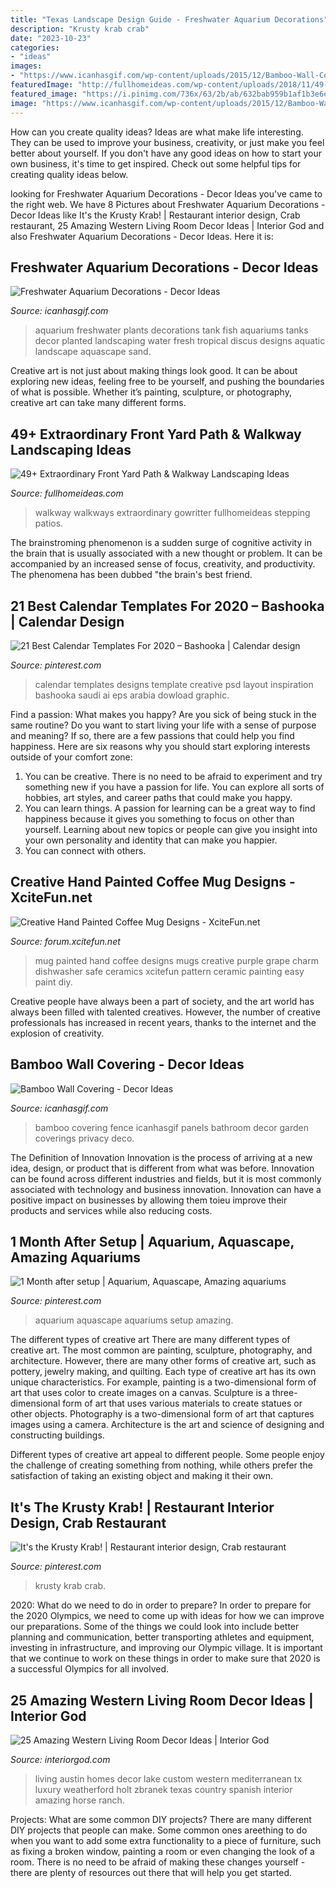```yaml
---
title: "Texas Landscape Design Guide - Freshwater Aquarium Decorations"
description: "Krusty krab crab"
date: "2023-10-23"
categories:
- "ideas"
images:
- "https://www.icanhasgif.com/wp-content/uploads/2015/12/Bamboo-Wall-Covering.jpg"
featuredImage: "http://fullhomeideas.com/wp-content/uploads/2018/11/49-Extraordinary-Front-Yard-Path-Walkway-Landscaping-Ideas-22.jpg"
featured_image: "https://i.pinimg.com/736x/63/2b/ab/632bab959b1af1b3e6e3f6f422fe2334.jpg"
image: "https://www.icanhasgif.com/wp-content/uploads/2015/12/Bamboo-Wall-Covering.jpg"
---
```



How can you create quality ideas?
Ideas are what make life interesting. They can be used to improve your business, creativity, or just make you feel better about yourself. If you don't have any good ideas on how to start your own business, it's time to get inspired. Check out some helpful tips for creating quality ideas below.

	

		
looking for Freshwater Aquarium Decorations - Decor Ideas you've came to the right web. We have 8 Pictures about Freshwater Aquarium Decorations - Decor Ideas like It&#039;s the Krusty Krab! | Restaurant interior design, Crab restaurant, 25 Amazing Western Living Room Decor Ideas | Interior God and also Freshwater Aquarium Decorations - Decor Ideas. Here it is:
		
    
## Freshwater Aquarium Decorations - Decor Ideas

<img loading=lazy src="https://www.icanhasgif.com/wp-content/uploads/2016/03/Freshwater-Aquarium-Decorations.jpg" onerror="this.onerror=null;this.src='https://tse2.mm.bing.net/th?id=OIP.cBtKfxCO21CL7TKShd-4yAHaE8&amp;pid=15.1';" alt="Freshwater Aquarium Decorations - Decor Ideas">

_Source: icanhasgif.com_

>aquarium freshwater plants decorations tank fish aquariums tanks decor planted landscaping water fresh tropical discus designs aquatic landscape aquascape sand. 

	

Creative art is not just about making things look good. It can be about exploring new ideas, feeling free to be yourself, and pushing the boundaries of what is possible. Whether it’s painting, sculpture, or photography, creative art can take many different forms.

    
## 49+ Extraordinary Front Yard Path &amp; Walkway Landscaping Ideas

<img loading=lazy src="http://fullhomeideas.com/wp-content/uploads/2018/11/49-Extraordinary-Front-Yard-Path-Walkway-Landscaping-Ideas-22.jpg" onerror="this.onerror=null;this.src='https://tse2.mm.bing.net/th?id=OIP.E_8t2HBiNhEAELaUCafFiQHaJ4&amp;pid=15.1';" alt="49+ Extraordinary Front Yard Path &amp; Walkway Landscaping Ideas">

_Source: fullhomeideas.com_

>walkway walkways extraordinary gowritter fullhomeideas stepping patios. 

	

The brainstroming phenomenon is a sudden surge of cognitive activity in the brain that is usually associated with a new thought or problem. It can be accompanied by an increased sense of focus, creativity, and productivity. The phenomena has been dubbed "the brain's best friend.

    
## 21 Best Calendar Templates For 2020 – Bashooka | Calendar Design

<img loading=lazy src="https://i.pinimg.com/736x/32/42/64/3242641d0e9d553fec64dc22c1c8a8da--calendar-templates-calendar-design.jpg" onerror="this.onerror=null;this.src='https://tse1.mm.bing.net/th?id=OIP.P1Y0OycdEYxabpXEfU7MNgHaK2&amp;pid=15.1';" alt="21 Best Calendar Templates For 2020 – Bashooka | Calendar design">

_Source: pinterest.com_

>calendar templates designs template creative psd layout inspiration bashooka saudi ai eps arabia dowload graphic. 

	

Find a passion: What makes you happy?
Are you sick of being stuck in the same routine? Do you want to start living your life with a sense of purpose and meaning? If so, there are a few passions that could help you find happiness. Here are six reasons why you should start exploring interests outside of your comfort zone: 
1. You can be creative. There is no need to be afraid to experiment and try something new if you have a passion for life. You can explore all sorts of hobbies, art styles, and career paths that could make you happy. 
2. You can learn things. A passion for learning can be a great way to find happiness because it gives you something to focus on other than yourself. Learning about new topics or people can give you insight into your own personality and identity that can make you happier. 
3. You can connect with others.

    
## Creative Hand Painted Coffee Mug Designs - XciteFun.net

<img loading=lazy src="http://img.xcitefun.net/users/2014/11/365670,xcitefun-coffee-mug-designs-7.jpg" onerror="this.onerror=null;this.src='https://tse2.mm.bing.net/th?id=OIP.ygNv2WWGWR_XIOHGPatl5AHaJ4&amp;pid=15.1';" alt="Creative Hand Painted Coffee Mug Designs - XciteFun.net">

_Source: forum.xcitefun.net_

>mug painted hand coffee designs mugs creative purple grape charm dishwasher safe ceramics xcitefun pattern ceramic painting easy paint diy. 

	

Creative people have always been a part of society, and the art world has always been filled with talented creatives. However, the number of creative professionals has increased in recent years, thanks to the internet and the explosion of creativity.

    
## Bamboo Wall Covering - Decor Ideas

<img loading=lazy src="https://www.icanhasgif.com/wp-content/uploads/2015/12/Bamboo-Wall-Covering.jpg" onerror="this.onerror=null;this.src='https://tse2.mm.bing.net/th?id=OIP.eQbsuEj41ZewiLOthqUrgwHaFj&amp;pid=15.1';" alt="Bamboo Wall Covering - Decor Ideas">

_Source: icanhasgif.com_

>bamboo covering fence icanhasgif panels bathroom decor garden coverings privacy deco. 

	

The Definition of Innovation
Innovation is the process of arriving at a new idea, design, or product that is different from what was before. Innovation can be found across different industries and fields, but it is most commonly associated with technology and business innovation. Innovation can have a positive impact on businesses by allowing them toieu improve their products and services while also reducing costs.

    
## 1 Month After Setup | Aquarium, Aquascape, Amazing Aquariums

<img loading=lazy src="https://i.pinimg.com/736x/63/2b/ab/632bab959b1af1b3e6e3f6f422fe2334.jpg" onerror="this.onerror=null;this.src='https://tse3.mm.bing.net/th?id=OIP.FWXrPDW-23XxJZBui0OLfwHaLG&amp;pid=15.1';" alt="1 Month after setup | Aquarium, Aquascape, Amazing aquariums">

_Source: pinterest.com_

>aquarium aquascape aquariums setup amazing. 

	

The different types of creative art
There are many different types of creative art. The most common are painting, sculpture, photography, and architecture. However, there are many other forms of creative art, such as pottery, jewelry making, and quilting.
Each type of creative art has its own unique characteristics. For example, painting is a two-dimensional form of art that uses color to create images on a canvas. Sculpture is a three-dimensional form of art that uses various materials to create statues or other objects. Photography is a two-dimensional form of art that captures images using a camera. Architecture is the art and science of designing and constructing buildings.

Different types of creative art appeal to different people. Some people enjoy the challenge of creating something from nothing, while others prefer the satisfaction of taking an existing object and making it their own.

    
## It&#039;s The Krusty Krab! | Restaurant Interior Design, Crab Restaurant

<img loading=lazy src="https://i.pinimg.com/736x/76/e0/c8/76e0c81c490d9f7adaacf23d297ac74b--crab-restaurant-in-the-middle.jpg" onerror="this.onerror=null;this.src='https://tse1.mm.bing.net/th?id=OIP.6L85J7etO0uarJbP8M1bMAHaKm&amp;pid=15.1';" alt="It&#039;s the Krusty Krab! | Restaurant interior design, Crab restaurant">

_Source: pinterest.com_

>krusty krab crab. 

	

2020: What do we need to do in order to prepare?
In order to prepare for the 2020 Olympics, we need to come up with ideas for how we can improve our preparations. Some of the things we could look into include better planning and communication, better transporting athletes and equipment, investing in infrastructure, and improving our Olympic village. It is important that we continue to work on these things in order to make sure that 2020 is a successful Olympics for all involved.

    
## 25 Amazing Western Living Room Decor Ideas | Interior God

<img loading=lazy src="http://interiorgod.com/wp-content/uploads/2016/11/Eclectic-Spanish-Style-Lake-House.jpg" onerror="this.onerror=null;this.src='https://tse1.mm.bing.net/th?id=OIP.MQwGofbSzKjNI47eEh8XsAHaE8&amp;pid=15.1';" alt="25 Amazing Western Living Room Decor Ideas | Interior God">

_Source: interiorgod.com_

>living austin homes decor lake custom western mediterranean tx luxury weatherford holt zbranek texas country spanish interior amazing horse ranch. 

	

Projects: What are some common DIY projects?
There are many different DIY projects that people can make. Some common ones areething to do when you want to add some extra functionality to a piece of furniture, such as fixing a broken window, painting a room or even changing the look of a room. There is no need to be afraid of making these changes yourself - there are plenty of resources out there that will help you get started.

